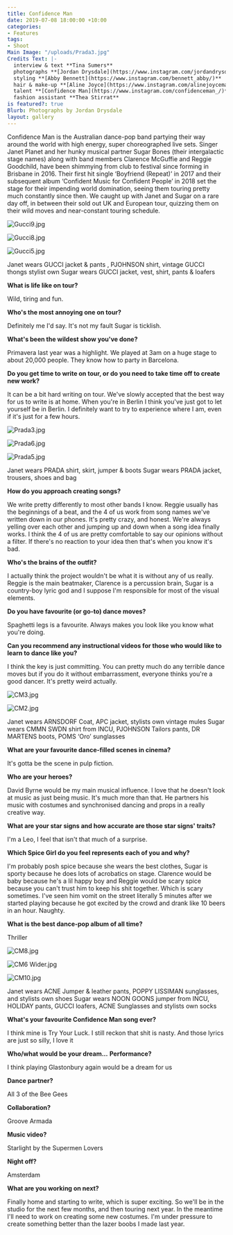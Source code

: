 ```yaml
---
title: Confidence Man
date: 2019-07-08 18:00:00 +10:00
categories:
- Features
tags:
- Shoot
Main Image: "/uploads/Prada3.jpg"
Credits Text: |-
  interview & text **Tina Sumers**
  photographs **[Jordan Drysdale](https://www.instagram.com/jordandrysdale/)**
  styling **[Abby Bennett](https://www.instagram.com/bennett_abby/)**
  hair & make-up **[Aline Joyce](https://www.instagram.com/alinejoycemakeup/)**
  talent **[Confidence Man](https://www.instagram.com/confidenceman_/)**
  fashion assistant **Thea Stirrat**
is featured?: true
Blurb: Photographs by Jordan Drysdale
layout: gallery
---
```


Confidence Man is the Australian dance-pop band partying their way around the world with high energy, super choreographed live sets. Singer Janet Planet and her hunky musical partner Sugar Bones (their intergalactic stage names) along with band members Clarence McGuffie and Reggie Goodchild, have been shimmying from club to festival since forming in Brisbane in 2016. Their first hit single ‘Boyfriend (Repeat)’ in 2017 and their subsequent album ‘Confident Music for Confident People’ in 2018 set the stage for their impending world domination, seeing them touring pretty much constantly since then. We caught up with Janet and Sugar on a rare day off, in between their sold out UK and European tour, quizzing them on their wild moves and near-constant touring schedule.

![Gucci9.jpg](/uploads/Gucci9.jpg)

![Gucci8.jpg](/uploads/Gucci8.jpg)

![Gucci5.jpg](/uploads/Gucci5.jpg)

Janet wears GUCCI jacket & pants , PJOHNSON shirt, vintage GUCCI thongs stylist own
Sugar wears GUCCI jacket, vest, shirt, pants & loafers



**What is life like on tour?**

Wild, tiring and fun. 

**Who's the most annoying one on tour?**
 
Definitely me I'd say. It's not my fault Sugar is ticklish. 

**What's been the wildest show you've done?**

Primavera last year was a highlight. We played at 3am on a huge stage to about 20,000 people. They know how to party in Barcelona.

**Do you get time to write on tour, or do you need to take time off to create new work?**
 
It can be a bit hard writing on tour. We've slowly accepted that the best way for us to write is at home. When you're in Berlin I think you've just got to let yourself be in Berlin. I definitely want to try to experience where I am, even if it's just for a few hours.

![Prada3.jpg](/uploads/Prada3.jpg)

![Prada6.jpg](/uploads/Prada6.jpg)

![Prada5.jpg](/uploads/Prada5.jpg)

Janet wears PRADA shirt, skirt, jumper & boots
Sugar wears PRADA jacket, trousers, shoes and bag



**How do you approach creating songs?**
 
We write pretty differently to most other bands I know.  Reggie usually has the beginnings of a beat, and the 4 of us work from song names we've written down in our phones. It's pretty crazy, and honest. We're always yelling over each other and jumping up and down when a song idea finally works. I think the 4 of us are pretty comfortable to say our opinions without a filter. If there's no reaction to your idea then that's when you know it's bad.

**Who's the brains of the outfit?**
 
I actually think the project wouldn't be what it is without any of us really. Reggie is the main beatmaker, Clarence is a percussion brain, Sugar is a country-boy lyric god and I suppose I'm responsible for most of the visual elements. 

**Do you have favourite (or go-to) dance moves?**
 
Spaghetti legs is a favourite. Always makes you look like you know what you're doing. 

**Can you recommend any instructional videos for those who would like to learn to dance like you?**
 
I think the key is just committing. You can pretty much do any terrible dance moves but if you do it without embarrassment, everyone thinks you're a good dancer. It's pretty weird actually. 

![CM3.jpg](/uploads/CM3.jpg)

![CM2.jpg](/uploads/CM2.jpg)

Janet wears ARNSDORF Coat, APC jacket, stylists own vintage mules
Sugar wears CMMN SWDN shirt from INCU, PJOHNSON Tailors pants, DR MARTENS boots, POMS ‘Oro’ sunglasses



**What are your favourite dance-filled scenes in cinema?**
 
It's gotta be the scene in pulp fiction. 

**Who are your heroes?**
 
David Byrne would be my main musical influence. I love that he doesn't look at music as just being music. It's much more than that. He partners his music with costumes and synchronised dancing and props in a really creative way.

**What are your star signs and how accurate are those star signs' traits?**

I'm a Leo, I feel that isn't that much of a surprise.

**Which Spice Girl do you feel represents each of you and why?**
 
I'm probably posh spice because she wears the best clothes, Sugar is sporty because he does lots of acrobatics on stage. Clarence would be baby because he's a lil happy boy and Reggie would be scary spice because you can't trust him to keep his shit together. Which is scary sometimes. I've seen him vomit on the street literally 5 minutes after we started playing because he got excited by the crowd and drank like 10 beers in an hour. Naughty.

**What is the best dance-pop album of all time?**

Thriller

![CM8.jpg](/uploads/CM8.jpg)

![CM6 Wider.jpg](/uploads/CM6%20Wider.jpg)

![CM10.jpg](/uploads/CM10.jpg)

Janet wears ACNE Jumper & leather pants, POPPY LISSIMAN sunglasses, and stylists own shoes
Sugar wears NOON GOONS jumper from INCU, HOLIDAY pants, GUCCI loafers, ACNE Sunglasses and stylists own socks


 
**What's your favourite Confidence Man song ever?**

I think mine is Try Your Luck. I still reckon that shit is nasty. And those lyrics are just so silly, I love it

**Who/what would be your dream...**
**Performance?**

I think playing Glastonbury again would be a dream for us

**Dance partner?**
 
All 3 of the Bee Gees

**Collaboration?**
 
Groove Armada

**Music video?**
 
Starlight by the Supermen Lovers

**Night off?**
 
Amsterdam

**What are you working on next?**

Finally home and starting to write, which is super exciting. So we'll be in the studio for the next few months, and then touring next year. In the meantime I'll need to work on creating some new costumes. I'm under pressure to create something better than the lazer boobs I made last year.
